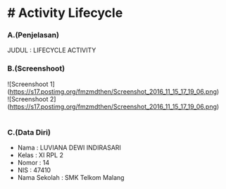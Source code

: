 # # Activity Lifecycle<br>
### A.(Penjelasan)
JUDUL : LIFECYCLE ACTIVITY
<br>
### B.(Screenshoot)
![Screenshoot 1] (https://s17.postimg.org/fmzmdthen/Screenshot_2016_11_15_17_19_06.png)<br>
![Screenshoot 2] (https://s17.postimg.org/fmzmdthen/Screenshot_2016_11_15_17_19_06.png)<br>
<br>
### C.(Data Diri)
- Nama    : LUVIANA DEWI INDIRASARI
- Kelas   : XI RPL 2
- Nomor   : 14
- NIS     : 47410
- Nama Sekolah  : SMK Telkom Malang
